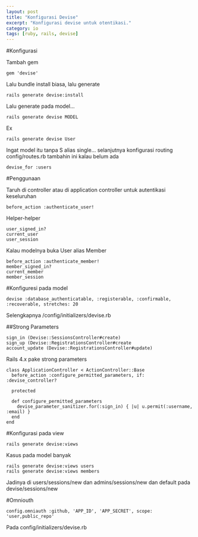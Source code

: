 ```yaml
---
layout: post
title: "Konfigurasi Devise"
excerpt: "Konfigurasi devise untuk otentikasi."
category: io
tags: [ruby, rails, devise]
---
```


#Konfigurasi

Tambah gem

    gem 'devise'

Lalu bundle install biasa, lalu generate

    rails generate devise:install

Lalu generate pada model...

    rails generate devise MODEL

Ex

    rails generate devise User

Ingat model itu tanpa S alias single... selanjutnya konfigurasi routing config/routes.rb tambahin ini kalau belum ada

    devise_for :users

#Penggunaan

Taruh di controller atau di application controller untuk autentikasi keseluruhan

    before_action :authenticate_user!

Helper-helper

    user_signed_in?
    current_user
    user_session

Kalau modelnya buka User alias Member

    before_action :authenticate_member!
    member_signed_in?
    current_member
    member_session

#Konfiguresi pada model

    devise :database_authenticatable, :registerable, :confirmable, :recoverable, stretches: 20

Selengkapnya /config/initializers/devise.rb

##Strong Parameters

    sign_in (Devise::SessionsController#create)
    sign_up (Devise::RegistrationsController#create
    account_update (Devise::RegistrationsController#update)

Rails 4.x pake strong parameters

    class ApplicationController < ActionController::Base
      before_action :configure_permitted_parameters, if: :devise_controller?

      protected

      def configure_permitted_parameters
        devise_parameter_sanitizer.for(:sign_in) { |u| u.permit(:username, :email) }
      end
    end

#Konfigurasi pada view

    rails generate devise:views

Kasus pada model banyak

    rails generate devise:views users
    rails generate devise:views members

Jadinya di users/sessions/new dan admins/sessions/new dan default pada devise/sessions/new

#Omniouth

    config.omniauth :github, 'APP_ID', 'APP_SECRET', scope: 'user,public_repo'

Pada config/initializers/devise.rb

